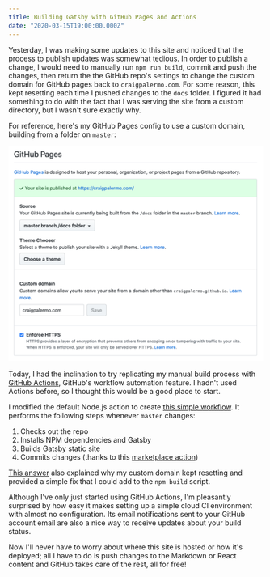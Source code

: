 ```yaml
---
title: Building Gatsby with GitHub Pages and Actions
date: "2020-03-15T19:00:00.000Z"
---
```


Yesterday, I was making some updates to this site and noticed that the process to publish updates was somewhat tedious.
In order to publish a change, I would need to manually run `npm run build`, commit and push the changes, then
return the the GitHub repo's settings to change the custom domain for GitHub pages back to `craigpalermo.com`. For
some reason, this kept resetting each time I pushed changes to the `docs` folder. I figured it had something to do
with the fact that I was serving the site from a custom directory, but I wasn't sure exactly why.

For reference, here's my GitHub Pages config to use a custom domain, building from a folder on `master`:

![GitHub Pages configuration](gh_pages.png)

Today, I had the inclination to try replicating my manual build process with [GitHub Actions](https://github.com/features/actions),
GitHub's workflow automation feature. I hadn't used Actions before, so I thought this would be a good place to start.

I modified the default Node.js action to create [this simple workflow](https://github.com/craigpalermo/craigpalermo.com/blob/master/.github/workflows/main.yml).
It performs the following steps whenever `master` changes:

1) Checks out the repo
1) Installs NPM dependencies and Gatsby
1) Builds Gatsby static site
1) Commits changes (thanks to this [marketplace action](https://github.com/marketplace/actions/add-commit))

[This answer](https://github.com/gitname/react-gh-pages/issues/19#issuecomment-436148409) also explained why my
custom domain kept resetting and provided a simple fix that I could add to the `npm build` script.

Although I've only just started using GitHub Actions, I'm pleasantly surprised by how easy it makes setting up
a simple cloud CI environment with almost no configuration. Its email notifications sent to your GitHub
account email are also a nice way to receive updates about your build status.

Now I'll never have to worry about where this site is hosted or how it's deployed; all I have to do is push
changes to the Markdown or React content and GitHub takes care of the rest, all for free!